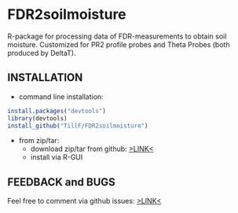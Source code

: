 # FDR2soilmoisture
R-package for processing data of FDR-measurements to obtain soil moisture. Customized for PR2 profile probes and Theta Probes (both produced by DeltaT).

## INSTALLATION

* command line installation:

```R
install.packages("devtools") 
library(devtools)
install_github("TillF/FDR2soilmoisture")
```

* from zip/tar:
	* download zip/tar from github: [>LINK<](https://github.com/TillF/FDR2soilmoisture/releases)
	* install via R-GUI



## FEEDBACK and BUGS

Feel free to comment via github issues: [>LINK<](https://github.com/TillF/FDR2soilmoisture/issues)


